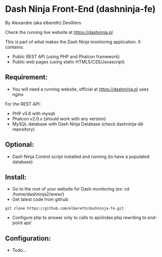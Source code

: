 # Dash Ninja Front-End (dashninja-fe)
By Alexandre (aka elbereth) Devilliers

Check the running live website at https://dashninja.pl

This is part of what makes the Dash Ninja monitoring application.
It contains:
- Public REST API (using PHP and Phalcon framework)
- Public web pages (using static HTML5/CSS/Javascript)

## Requirement:
* You will need a running website, official at https://dashninja.pl uses nginx

For the REST API:
* PHP v5.6 with mysqli
* Phalcon v2.0.x (should work with any version)
* MySQL database with Dash Ninja Database (check dashninja-db repository)

## Optional:
* Dash Ninja Control script installed and running (to have a populated database)

## Install:
* Go to the root of your website for Dash monitoring (ex: cd /home/dashninja2/www/)
* Get latest code from github:
```shell
git clone https://github.com/elbereth/dashninja-fe.git
```

* Configure php to answer only to calls to api/index.php rewriting to end-point api/

## Configuration:
* Todo...

